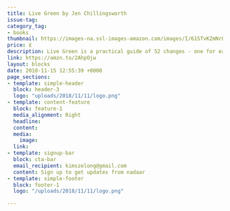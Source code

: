 ```yaml
---
title: Live Green by Jen Chillingsworth
issue-tag:
category_tag:
- books
thumbnail: https://images-na.ssl-images-amazon.com/images/I/61STvKZmNrL.jpg
price: £
description: Live Green is a practical guide of 52 changes - one for each week of the year - you can make to your home and lifestyle to reduce your impact on the environment.
link: https://amzn.to/2AhpOjw
layout: blocks
date: 2018-11-15 12:55:39 +0000
page_sections:
- template: simple-header
  block: header-3
  logo: "uploads/2018/11/11/logo.png"
- template: content-feature
  block: feature-1
  media_alignment: Right
  headline: 
  content: 
  media:
    image: 
  link: 
- template: signup-bar
  block: cta-bar
  email_recipient: kimszelong@gmail.com
  content: Sign up to get updates from nadaar
- template: simple-footer
  block: footer-1
  logo: "/uploads/2018/11/11/logo.png"

---
```

